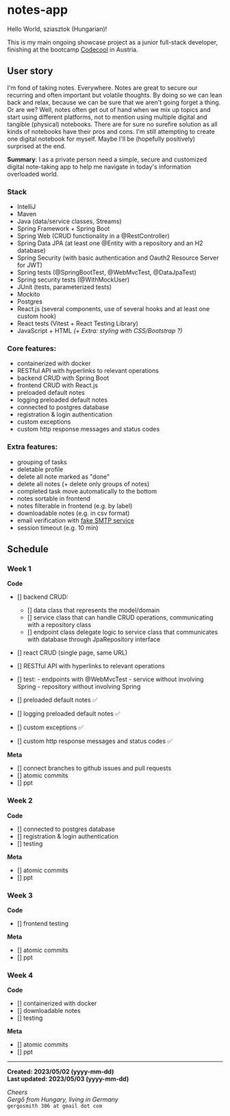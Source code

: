 # notes-app

Hello World, sziasztok (Hungarian)!

This is my main ongoing showcase project as a junior full-stack developer, finishing at the bootcamp [Codecool](https://codecool.com/at/) in Austria.

## User story ##
I'm fond of taking notes. Everywhere. Notes are great to secure our recurring and often important but volatile thoughts. By doing so we can lean back and relax, because we can be sure that we aren't going forget a thing. Or are we? Well, notes often get out of hand when we mix up topics and start using different platforms, not to mention using multiple digital and tangible (physical) notebooks. There are for sure no surefire solution as all kinds of notebooks have their pros and cons. I'm still attempting to create one digital notebook for myself. Maybe I'll be (hopefully positively) surprised at the end. 

**Summary**: I as a private person need a simple, secure and customized digital note-taking app to help me navigate in today's information overloaded world.

### Stack ###
- IntelliJ
- Maven
- Java (data/service classes, Streams)
- Spring Framework + Spring Boot
- Spring Web (CRUD functionality in a @RestController)
- Spring Data JPA (at least one @Entity with a repository and an H2 database)
- Spring Security (with basic authentication and Oauth2 Resource  Server for JWT)
- Spring tests (@SpringBootTest, @WebMvcTest, @DataJpaTest)
- Spring security tests (@WithMockUser)
- JUnit (tests, parameterized tests)
- Mockito
- Postgres
- React.js (several components, use of several hooks and at least one custom hook)
- React tests (Vitest + React Testing Library)
- JavaScript + HTML _(+ Extra: styling with CSS/Bootstrap ?)_

### Core features: ###
- containerized with docker
- RESTful API with hyperlinks to relevant operations
- backend CRUD with Spring Boot
- frontend CRUD with React.js
- preloaded default notes
- logging preloaded default notes
- connected to postgres database
- registration & login authentication
- custom exceptions
- custom http response messages and status codes

### Extra features: ###
- grouping of tasks
- deletable profile
- delete all note marked as "done"
- delete all notes (+ delete only groups of notes)
- completed task move automatically to the bottom
- notes sortable in frontend
- notes filterable in frontend (e.g. by label)
- downloadable notes (e.g. in csv format)
- email verification with [fake SMTP service](https://ethereal.email/)
- session timeout (e.g. 10 min)

## Schedule ##

### Week 1 ###

**Code**
- [] backend CRUD: 
    - [] data class that represents the model/domain
    - [] service class that can handle CRUD operations, communicating with a repository class
    - [] endpoint class delegate logic to service class that communicates with database through JpaRepository interface
- [] react CRUD (single page, same URL)
- [] RESTful API with hyperlinks to relevant operations
- [] test: - endpoints with @WebMvcTest
        - service without involving Spring
        - repository without involving Spring

- [] preloaded default notes ✅
- [] logging preloaded default notes ✅
- [] custom exceptions ✅
- [] custom http response messages and status codes ✅

**Meta**
- [] connect branches to github issues and pull requests
- [] atomic commits
- [] ppt

### Week 2 ###

**Code**
- [] connected to postgres database
- [] registration & login authentication
- [] testing

**Meta**
- [] atomic commits
- [] ppt

### Week 3 ###

**Code**
- [] frontend testing

**Meta**
- [] atomic commits
- [] ppt

### Week 4 ###

**Code**
- [] containerized with docker
- [] downloadable notes
- [] testing

**Meta**
- [] atomic commits
- [] ppt

---

**Created: 2023/05/02 (yyyy-mm-dd) <br />
Last updated: 2023/05/03 (yyyy-mm-dd)**

_Cheers <br />
Gergő from Hungary, living in Germany_<br />
`gergosmith 306 at gmail dot com`
